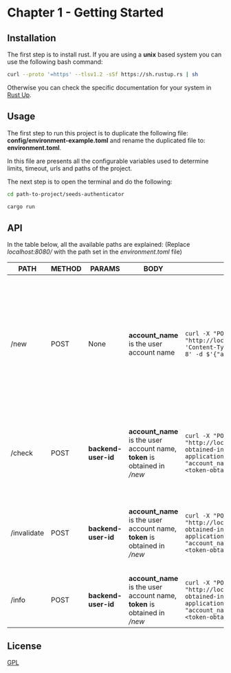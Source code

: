 # Chapter 1 - Getting Started

## Installation

The first step is to install rust. If you are using a **unix** based system you can use the following bash command:

```bash
curl --proto '=https' --tlsv1.2 -sSf https://sh.rustup.rs | sh
```

Otherwise you can check the specific documentation for your system in [Rust Up](https://rustup.rs).

## Usage

The first step to run this project is to duplicate the following file: **config/environment-example.toml** and rename the duplicated file to: **environment.toml**.

In this file are presents all the configurable variables used to determine limits, timeout, urls and paths of the project.

The next step is to open the terminal and do the following:

```bash
cd path-to-project/seeds-authenticator

cargo run
```

## API

In the table below, all the available paths are explained:
(Replace _localhost:8080/_ with the path set in the _environment.toml_ file)

| PATH        | METHOD | PARAMS              | BODY                                                                       | USAGE                                                                                                                                                                                                                 | RESPONSE                                                                                                                                                                                                                                  |
| ----------- | ------ | ------------------- | -------------------------------------------------------------------------- | --------------------------------------------------------------------------------------------------------------------------------------------------------------------------------------------------------------------- | ----------------------------------------------------------------------------------------------------------------------------------------------------------------------------------------------------------------------------------------- |
| /new        | POST   | None                | **account_name** is the user account name                                  | `curl -X "POST" "http://localhost:8080/api/v1/new" -H 'Content-Type: application/json; charset=utf-8' -d $'{"account_name": "account-name"}' `                                                                        | Response contains: **id**, **account_name**, **token**, **valid_until**, **policy**, and **signature**. **id**, **policy** and **signature** need to be stored in the blockchain using the `create` action of the `policy.seeds` contract |
| /check      | POST   | **backend-user-id** | **account_name** is the user account name, **token** is obtained in _/new_ | `curl -X "POST" "http://localhost:8080/api/v1/check/<id-obtained-in-/new>" \ -H 'Content-Type: application/json; charset=utf-8' \ -d $'{ "account_name": "account-name", "token": "<token-obtained-in-/new>" }'`      | Response contains a string encapsulating the error if that's the case or a string **ok** if the sent data is valid.                                                                                                                       |
| /invalidate | POST   | **backend-user-id** | **account_name** is the user account name, **token** is obtained in _/new_ | `curl -X "POST" "http://localhost:8080/api/v1/invalidate/<id-obtained-in-/new>" \ -H 'Content-Type: application/json; charset=utf-8' \ -d $'{ "account_name": "account-name", "token": "<token-obtained-in-/new>" }'` | Response contains a string encapsulating the error if that's the case or a string **ok** if the sent data is valid.                                                                                                                       |
| /info       | POST   | **backend-user-id** | **account_name** is the user account name, **token** is obtained in _/new_ | `curl -X "POST" "http://localhost:8080/api/v1/info/<id-obtained-in-/new>" \ -H 'Content-Type: application/json; charset=utf-8' \ -d $'{ "account_name": "account-name", "token": "<token-obtained-in-/new>" }'`       | Response contains a json with all public the data of the user in the blockchain                                                                                                                                                           |

## License

[GPL](https://choosealicense.com/licenses/gpl-3.0/)
